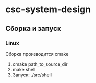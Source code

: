 # csc-system-design
## Сборка и запуск
### Linux
Сборка производится cmake
<ol>
<li>cmake path_to_source_dir</li>
<li>make shell</li>
<li>Запуск:
    ./src/shell
</li>
</ol>